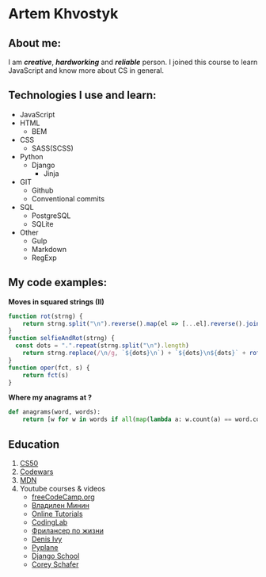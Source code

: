 # Artem Khvostyk

## About me:

I am **_creative_**, **_hardworking_** and **_reliable_** person. I joined this course to learn JavaScript and know more about CS in general.

## Technologies I use and learn:

- JavaScript
- HTML
  - BEM
- CSS
  - SASS(SCSS)
- Python
  - Django
    - Jinja
- GIT
  - Github
  - Conventional commits
- SQL
  - PostgreSQL
  - SQLite
- Other
  - Gulp
  - Markdown
  - RegExp

## My code examples:

**Moves in squared strings (II)**

```JavaScript
function rot(strng) {
    return strng.split("\n").reverse().map(el => [...el].reverse().join("")).join("\n")
}
function selfieAndRot(strng) {
  const dots = ".".repeat(strng.split("\n").length)
    return strng.replace(/\n/g, `${dots}\n`) + `${dots}\n${dots}` + rot(strng) .replace(/\n/g, `\n${dots}`)
}
function oper(fct, s) {
    return fct(s)
}
```

**Where my anagrams at ?**

```python
def anagrams(word, words):
    return [w for w in words if all(map(lambda a: w.count(a) == word.count(a), set(word)|set(w)))]
```

## Education

1. [CS50](https://cs50.harvard.edu/)
2. [Codewars](https://www.codewars.com/)
3. [MDN](https://developer.mozilla.org/)
4. Youtube courses & videos
   - [freeCodeCamp.org](https://www.youtube.com/channel/UC8butISFwT-Wl7EV0hUK0BQ)
   - [Владилен Минин](https://www.youtube.com/channel/UCg8ss4xW9jASrqWGP30jXiw)
   - [Online Tutorials](https://www.youtube.com/channel/UCbwXnUipZsLfUckBPsC7Jog)
   - [CodingLab](https://www.youtube.com/channel/UCBlr2jG1onljL-gUy9bbhJw)
   - [Фрилансер по жизни](https://www.youtube.com/channel/UCedskVwIKiZJsO8XdJdLKnA)
   - [Denis Ivy](https://www.youtube.com/channel/UCTZRcDjjkVajGL6wd76UnGg)
   - [Pyplane](https://www.youtube.com/channel/UCQtHyVB4O4Nwy1ff5qQnyRw)
   - [Django School](https://www.youtube.com/channel/UC_hPYclmFCIENpMUHpPY8FQ)
   - [Corey Schafer](https://www.youtube.com/user/schafer5)
